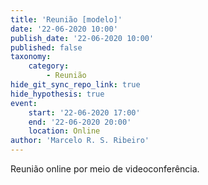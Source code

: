 ```yaml
---
title: 'Reunião [modelo]'
date: '22-06-2020 10:00'
publish_date: '22-06-2020 10:00'
published: false
taxonomy:
    category:
        - Reunião
hide_git_sync_repo_link: true
hide_hypothesis: true
event:
    start: '22-06-2020 17:00'
    end: '22-06-2020 20:00'
    location: Online
author: 'Marcelo R. S. Ribeiro'
---
```


Reunião online por meio de videoconferência.